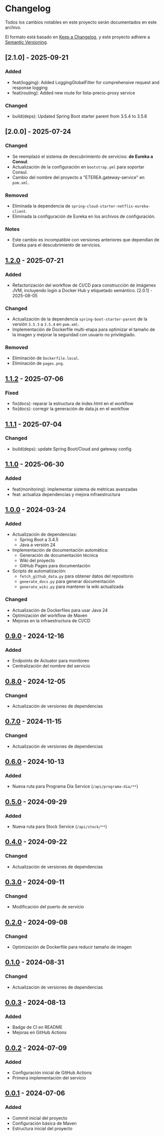 # Changelog

Todos los cambios notables en este proyecto serán documentados en este archivo.

El formato está basado en [Keep a Changelog](https://keepachangelog.com/en/1.0.0/),
y este proyecto adhiere a [Semantic Versioning](https://semver.org/spec/v2.0.0.html).
## [2.1.0] - 2025-09-21
### Added
- feat(logging): Added LoggingGlobalFilter for comprehensive request and response logging
- feat(routing): Added new route for lista-precio-proxy service

### Changed
- build(deps): Updated Spring Boot starter parent from 3.5.4 to 3.5.6


## [2.0.0] - 2025-07-24
### Changed
- Se reemplazó el sistema de descubrimiento de servicios: **de Eureka a Consul**.
- Actualización de la configuración en `bootstrap.yml` para soportar Consul.
- Cambio del nombre del proyecto a "ETEREA.gateway-service" en `pom.xml`.

### Removed
- Eliminada la dependencia de `spring-cloud-starter-netflix-eureka-client`.
- Eliminada la configuración de Eureka en los archivos de configuración.

### Notes
- Este cambio es incompatible con versiones anteriores que dependían de Eureka para el descubrimiento de servicios.

## [1.2.0] - 2025-07-21
### Added
- Refactorización del workflow de CI/CD para construcción de imágenes JVM, incluyendo login a Docker Hub y etiquetado semántico.
[2.0.1] - 2025-08-05
### Changed
- Actualización de la dependencia `spring-boot-starter-parent` de la versión `3.5.3` a `3.5.4` en `pom.xml`.
- Implementación de Dockerfile multi-etapa para optimizar el tamaño de la imagen y mejorar la seguridad con usuario no privilegiado.

### Removed
- Eliminación de `Dockerfile.local`.
- Eliminación de `pages.png`.

## [1.1.2] - 2025-07-06
### Fixed
- fix(docs): reparar la estructura de index.html en el workflow
- fix(docs): corregir la generación de data.js en el workflow

## [1.1.1] - 2025-07-04
### Changed
- build(deps): update Spring Boot/Cloud and gateway config

## [1.1.0] - 2025-06-30
### Added
- feat(monitoring): implementar sistema de métricas avanzadas
- feat: actualiza dependencias y mejora infraestructura

## [1.0.0] - 2024-03-24
### Added
- Actualización de dependencias:
  - Spring Boot a 3.4.5
  - Java a versión 24
- Implementación de documentación automática:
  - Generación de documentación técnica
  - Wiki del proyecto
  - GitHub Pages para documentación
- Scripts de automatización:
  - `fetch_github_data.py` para obtener datos del repositorio
  - `generate_docs.py` para generar documentación
  - `generate_wiki.py` para mantener la wiki actualizada

### Changed
- Actualización de Dockerfiles para usar Java 24
- Optimización del workflow de Maven
- Mejoras en la infraestructura de CI/CD

## [0.9.0] - 2024-12-16
### Added
- Endpoints de Actuator para monitoreo
- Centralización del nombre del servicio

## [0.8.0] - 2024-12-05
### Changed
- Actualización de versiones de dependencias

## [0.7.0] - 2024-11-15
### Changed
- Actualización de versiones de dependencias

## [0.6.0] - 2024-10-13
### Added
- Nueva ruta para Programa Día Service (`/api/programa-dia/**`)

## [0.5.0] - 2024-09-29
### Added
- Nueva ruta para Stock Service (`/api/stock/**`)

## [0.4.0] - 2024-09-22
### Changed
- Actualización de versiones de dependencias

## [0.3.0] - 2024-09-11
### Changed
- Modificación del puerto de servicio

## [0.2.0] - 2024-09-08
### Changed
- Optimización de Dockerfile para reducir tamaño de imagen

## [0.1.0] - 2024-08-31
### Changed
- Actualización de versiones de dependencias

## [0.0.3] - 2024-08-13
### Added
- Badge de CI en README
- Mejoras en GitHub Actions

## [0.0.2] - 2024-07-09
### Added
- Configuración inicial de GitHub Actions
- Primera implementación del servicio

## [0.0.1] - 2024-07-06
### Added
- Commit inicial del proyecto
- Configuración básica de Maven
- Estructura inicial del proyecto

[1.2.0]: https://github.com/ETEREA-services/ETEREA.gateway-service/compare/v1.1.2...v1.2.0
[1.1.2]: https://github.com/ETEREA-services/ETEREA.gateway-service/compare/v1.1.1...v1.1.2
[1.1.1]: https://github.com/ETEREA-services/ETEREA.gateway-service/compare/v1.1.0...v1.1.1
[1.1.0]: https://github.com/ETEREA-services/ETEREA.gateway-service/compare/v1.0.0...v1.1.0
[1.0.0]: https://github.com/ETEREA-services/ETEREA.gateway-service/compare/v0.9.0...v1.0.0
[0.9.0]: https://github.com/ETEREA-services/ETEREA.gateway-service/compare/v0.8.0...v0.9.0
[0.8.0]: https://github.com/ETEREA-services/ETEREA.gateway-service/compare/v0.7.0...v0.8.0
[0.7.0]: https://github.com/ETEREA-services/ETEREA.gateway-service/compare/v0.6.0...v0.7.0
[0.6.0]: https://github.com/ETEREA-services/ETEREA.gateway-service/compare/v0.5.0...v0.6.0
[0.5.0]: https://github.com/ETEREA-services/ETEREA.gateway-service/compare/v0.4.0...v0.5.0
[0.4.0]: https://github.com/ETEREA-services/ETEREA.gateway-service/compare/v0.3.0...v0.4.0
[0.3.0]: https://github.com/ETEREA-services/ETEREA.gateway-service/compare/v0.2.0...v0.3.0
[0.2.0]: https://github.com/ETEREA-services/ETEREA.gateway-service/compare/v0.1.0...v0.2.0
[0.1.0]: https://github.com/ETEREA-services/ETEREA.gateway-service/compare/v0.0.3...v0.1.0
[0.0.3]: https://github.com/ETEREA-services/ETEREA.gateway-service/compare/v0.0.2...v0.0.3
[0.0.2]: https://github.com/ETEREA-services/ETEREA.gateway-service/compare/v0.0.1...v0.0.2
[0.0.1]: https://github.com/ETEREA-services/ETEREA.gateway-service/releases/tag/v0.0.1